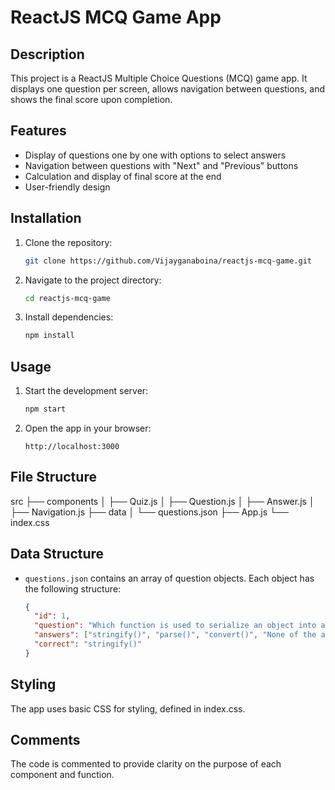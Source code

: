 # ReactJS MCQ Game App

## Description

This project is a ReactJS Multiple Choice Questions (MCQ) game app. It displays one question per screen, allows navigation between questions, and shows the final score upon completion.

## Features

- Display of questions one by one with options to select answers
- Navigation between questions with "Next" and "Previous" buttons
- Calculation and display of final score at the end
- User-friendly design

## Installation

1. Clone the repository:
   ```bash
   git clone https://github.com/Vijayganaboina/reactjs-mcq-game.git
   ```
2. Navigate to the project directory:
   ```bash
   cd reactjs-mcq-game
   ```
3. Install dependencies:
   ```bash
   npm install
   ```

## Usage

1. Start the development server:
   ```bash
   npm start
   ```
2. Open the app in your browser:
   ```
   http://localhost:3000
   ```

## File Structure

src
├── components
│ ├── Quiz.js
│ ├── Question.js
│ ├── Answer.js
│ ├── Navigation.js
├── data
│ └── questions.json
├── App.js
└── index.css

## Data Structure

- `questions.json` contains an array of question objects. Each object has the following structure:
  ```json
  {
    "id": 1,
    "question": "Which function is used to serialize an object into a JSON string in JavaScript?",
    "answers": ["stringify()", "parse()", "convert()", "None of the above"],
    "correct": "stringify()"
  }
  ```

## Styling

The app uses basic CSS for styling, defined in index.css.

## Comments

The code is commented to provide clarity on the purpose of each component and function.
